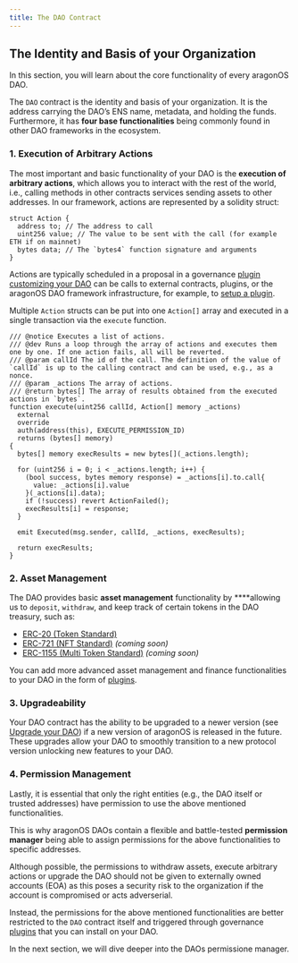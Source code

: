 ```yaml
---
title: The DAO Contract
---
```


## The Identity and Basis of your Organization

In this section, you will learn about the core functionality of every aragonOS DAO.

The `DAO` contract is the identity and basis of your organization. It is the address carrying the DAO’s ENS name, metadata, and holding the funds. Furthermore, it has **four base functionalities** being commonly found in other DAO frameworks in the ecosystem.

### 1. Execution of Arbitrary Actions

The most important and basic functionality of your DAO is the **execution of arbitrary actions**, which allows you to interact with the rest of the world, i.e., calling methods in other contracts services sending assets to other addresses.
In our framework, actions are represented by a solidity struct:

```solidity title="contracts/core/IDAO.sol"
struct Action {
  address to; // The address to call
  uint256 value; // The value to be sent with the call (for example ETH if on mainnet)
  bytes data; // The `bytes4` function signature and arguments
}

```

Actions are typically scheduled in a proposal in a governance [plugin customizing your DAO](03-plugins.md) can be calls to external contracts, plugins, or the aragonOS DAO framework infrastructure, for example, to [setup a plugin](../02-the-dao-framework/02-plugin-marketplace/04-plugin-setup.md).

Multiple `Action` structs can be put into one `Action[]` array and executed in a single transaction via the `execute` function.

```solidity title="contracts/core/DAO.sol"
/// @notice Executes a list of actions.
/// @dev Runs a loop through the array of actions and executes them one by one. If one action fails, all will be reverted.
/// @param callId The id of the call. The definition of the value of `callId` is up to the calling contract and can be used, e.g., as a nonce.
/// @param _actions The array of actions.
/// @return bytes[] The array of results obtained from the executed actions in `bytes`.
function execute(uint256 callId, Action[] memory _actions)
  external
  override
  auth(address(this), EXECUTE_PERMISSION_ID)
  returns (bytes[] memory)
{
  bytes[] memory execResults = new bytes[](_actions.length);

  for (uint256 i = 0; i < _actions.length; i++) {
    (bool success, bytes memory response) = _actions[i].to.call{
      value: _actions[i].value
    }(_actions[i].data);
    if (!success) revert ActionFailed();
    execResults[i] = response;
  }

  emit Executed(msg.sender, callId, _actions, execResults);

  return execResults;
}

```

### 2. Asset Management

The DAO provides basic **asset management** functionality by \*\*\*\*allowing us to `deposit`, `withdraw`, and keep track of certain tokens in the DAO treasury, such as:

- [ERC-20 (Token Standard)](https://eips.ethereum.org/EIPS/eip-20)
- [ERC-721 (NFT Standard)](https://eips.ethereum.org/EIPS/eip-721) _(coming soon)_
- [ERC-1155 (Multi Token Standard)](https://eips.ethereum.org/EIPS/eip-1155) _(coming soon)_

You can add more advanced asset management and finance functionalities to your DAO in the form of [plugins](03-plugins.md).

### 3. Upgradeability

Your DAO contract has the ability to be upgraded to a newer version (see [Upgrade your DAO](../../02-how-to-guides/02-dao-upgrading/index.md)) if a new version of aragonOS is released in the future. These upgrades allow your DAO to smoothly transition to a new protocol version unlocking new features to your DAO.

### 4. Permission Management

Lastly, it is essential that only the right entities (e.g., the DAO itself or trusted addresses) have permission to use the above mentioned functionalities.

This is why aragonOS DAOs contain a flexible and battle-tested **permission manager** being able to assign permissions for the above functionalities to specific addresses.

Although possible, the permissions to withdraw assets, execute arbitrary actions or upgrade the DAO should not be given to externally owned accounts (EOA) as this poses a security risk to the organization if the account is compromised or acts adverserial.

Instead, the permissions for the above mentioned functionalities are better restricted to the `DAO` contract itself and triggered through governance [plugins](03-plugins.md) that you can install on your DAO.

In the next section, we will dive deeper into the DAOs permissione manager.
